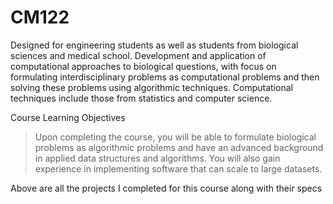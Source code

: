 # CM122

Designed for engineering students as well as students from biological sciences and medical school. Development and application of computational approaches to biological questions, with focus on formulating interdisciplinary problems as computational problems and then solving these problems using algorithmic techniques. Computational techniques include those from statistics and computer science.

Course Learning Objectives
>Upon completing the course, you will be able to formulate biological problems as algorithmic problems and have an advanced background in applied data structures and algorithms. You will also gain experience in implementing software that can scale to large datasets.

Above are all the projects I completed for this course along with their specs
